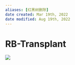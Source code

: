 ```yaml
---
aliases: [红黑树删除]
date created: Mar 19th, 2022
date modified: Aug 19th, 2022
---
```

# RB-Transplant
![](https://s2.loli.net/2022/03/19/TNmqaRtAMUvPW3J.png)
